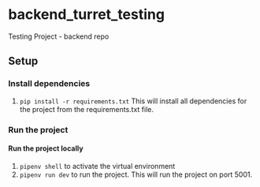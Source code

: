 # backend_turret_testing
Testing Project - backend repo

## Setup

### Install dependencies

1. `pip install -r requirements.txt` 
This will install all dependencies for the project from the requirements.txt file.

### Run the project

#### Run the project locally

1. `pipenv shell` to activate the virtual environment
2. `pipenv run dev` to run the project. This will run the project on port 5001.

